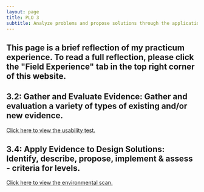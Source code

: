 ```yaml
---
layout: page
title: PLO 3
subtitle: Analyze problems and propose solutions through the application of evidence [Evidence Based Practice]
---
```


## This page is a brief reflection of my practicum experience. To read a full reflection, please click the "Field Experience" tab in the top right corner of this website. 

## 3.2: Gather and Evaluate Evidence: Gather and evaluation a variety of types of existing and/or new evidence.



[Click here to view the usability test.]({{dunefskychadwick.github.io}}/assets/pdfs/assessment.pdf)  

## 3.4: Apply Evidence to Design Solutions: Identify, describe, propose, implement & assess - criteria for levels.

[Click here to view the environmental scan.]({{dunefskychadwick.github.io}}/assets/pdfs/assessment.pdf)  
